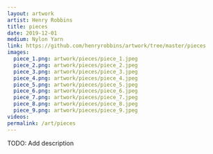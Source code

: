 ```yaml
---
layout: artwork
artist: Henry Robbins
title: pieces
date: 2019-12-01
medium: Nylon Yarn
link: https://github.com/henryrobbins/artwork/tree/master/pieces
images:
  piece_1.png: artwork/pieces/piece_1.jpeg
  piece_2.png: artwork/pieces/piece_2.jpeg
  piece_3.png: artwork/pieces/piece_3.jpeg
  piece_4.png: artwork/pieces/piece_4.jpeg
  piece_5.png: artwork/pieces/piece_5.jpeg
  piece_6.png: artwork/pieces/piece_6.jpeg
  piece_7.png: artwork/pieces/piece_7.jpeg
  piece_8.png: artwork/pieces/piece_8.jpeg
  piece_9.png: artwork/pieces/piece_9.jpeg
videos:
permalink: /art/pieces
---
```

TODO: Add description